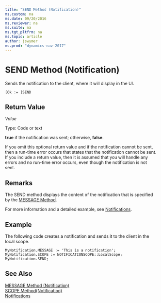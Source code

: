 ```yaml
---
title: "SEND Method (Notification)"
ms.custom: na
ms.date: 09/20/2016
ms.reviewer: na
ms.suite: na
ms.tgt_pltfrm: na
ms.topic: article
author: jswymer
ms.prod: "dynamics-nav-2017"
---
```

# SEND Method (Notification)
Sends the notification to the client, where it will display in the UI.

```
[Ok := ]SEND
```
## Return Value
*Value*

Type: Code or text

**true** if the notification was sent; otherwise, **false**.

If you omit this optional return value and if the notification cannot be sent, then a run-time error occurs that states that the notification cannot be sent. If you include a return value, then it is assumed that you will handle any errors and no run-time error occurs, even though the notification is not sent.

## Remarks
The SEND method displays the content of the notification that is specified by the [MESSAGE Method](devenv-devenv-message-method-notification.md).

For more information and a detailed example, see [Notifications](notifications-developing.md).

##  Example
The following code creates a notification and sends it to the client in the local scope.
```
MyNotification.MESSAGE := 'This is a notification';
MyNotification.SCOPE := NOTIFICATIONSCOPE::LocalScope;
MyNotification.SEND;
```

## See Also  
[MESSAGE Method (Notification)](devenv-message-method-notification.md)  
[SCOPE Method(Notification)](devenv-scope-method-notification.md)  
[Notifications](notifications-developing.md)
